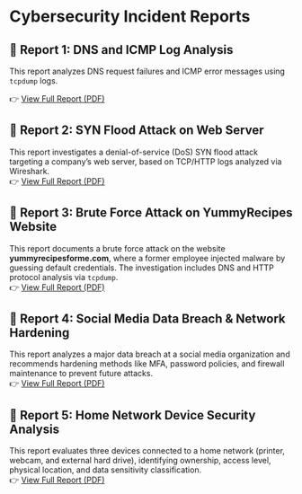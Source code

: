 # Cybersecurity Incident Reports

## 📄 Report 1: DNS and ICMP Log Analysis

This report analyzes DNS request failures and ICMP error messages using `tcpdump` logs.

👉 [View Full Report (PDF)](./Incident_report_network_analysis/Cybersecurity_Incident_Report_Network_Traffic_Analysis.pdf)

## 📄 Report 2: SYN Flood Attack on Web Server
This report investigates a denial-of-service (DoS) SYN flood attack targeting a company’s web server, based on TCP/HTTP logs analyzed via Wireshark.  
👉 [View Full Report (PDF)](./Analyze_network_attack/Cybersecurity-Incident-Report-Analyze-network-Attacks.pdf)


## 📄 Report 3: Brute Force Attack on YummyRecipes Website
This report documents a brute force attack on the website **yummyrecipesforme.com**, where a former employee injected malware by guessing default credentials. The investigation includes DNS and HTTP protocol analysis via `tcpdump`.  
👉 [View Full Report (PDF)](./Incident_Report_BruteForce)

## 📄 Report 4: Social Media Data Breach & Network Hardening
This report analyzes a major data breach at a social media organization and recommends hardening methods like MFA, password policies, and firewall maintenance to prevent future attacks.  
👉 [View Full Report (PDF)](./Incident_Report_SocialMedia_DataBreach)

## 📄 Report 5: Home Network Device Security Analysis
This report evaluates three devices connected to a home network (printer, webcam, and external hard drive), identifying ownership, access level, physical location, and data sensitivity classification.  
👉 [View Full Report (PDF)](./home-network-asset-management)
